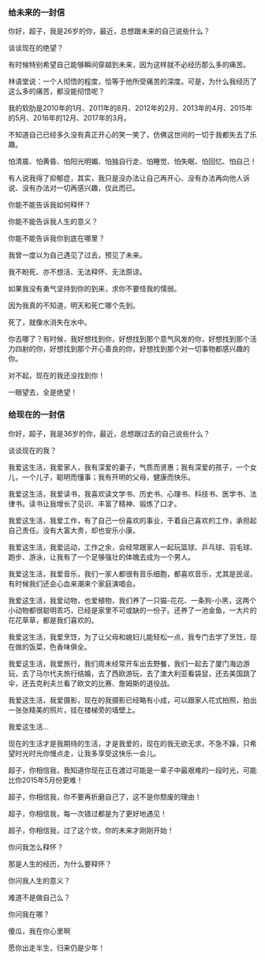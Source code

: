 ### 给未来的一封信

你好，超子，我是26岁的你，最近，总想跟未来的自己说些什么？

谈谈现在的绝望？

有时候特别希望自己能够瞬间穿越到未来，因为这样就不必经历那么多的痛苦。

林语堂说：一个人彻悟的程度，恰等于他所受痛苦的深度。可是，为什么我经历了这么多的痛苦，都没能彻悟呢？

我的软肋是2010年的1月、2011年的8月、2012年的2月、2013年的4月、2015年的5月、2016年的12月、2017年的3月。

不知道自己已经多久没有真正开心的笑一笑了，仿佛这世间的一切于我都失去了乐趣。

怕清晨、怕黄昏、怕阳光明媚、怕独自行走、怕睡觉、怕失眠、怕回忆、怕自己！

有人说我得了抑郁症，其实，我只是没办法让自己再开心、没有办法再向他人诉说、没有办法对一切再感兴趣，仅此而已。

你能不能告诉我如何释怀？

你能不能告诉我人生的意义？

你能不能告诉我你到底在哪里？

我曾一度以为自己遇见了过去，预见了未来。

我不盼死、亦不想活、无法释怀、无法原谅。

如果我没有勇气坚持到你的到来，求你不要怪我的懦弱。

因为我真的不知道，明天和死亡哪个先到。

死了，就像水消失在水中。

你去哪了？有时候，我好想找到你，好想找到那个意气风发的你，好想找到那个活力四射的你，好想找到那个开心善良的你，好想找到那个对一切事物都感兴趣的你。

对不起，现在的我还没找到你！

一眼望去，全是绝望！

### 给现在的一封信

你好，超子，我是36岁的你，最近，总想跟过去的自己说些什么？

谈谈现在的我？

我爱这生活，我爱家人，我有深爱的妻子，气质而贤惠；我有深爱的孩子，一个女儿，一个儿子，聪明而懂事；我有开明的父母，健康而快乐。

我爱这生活，我爱读书，我喜欢读文学书、历史书、心理书、科技书、医学书、法律书。读书让我增长了见识、丰富了精神、锻炼了口才。

我爱这生活，我爱工作，有了自己一份喜欢的事业，干着自己喜欢的工作，承担起自己责任。没有大富大贵，却也安乐小康。

我爱这生活，我爱运动，工作之余，会经常跟家人一起玩篮球、乒乓球、羽毛球、跑步、游泳，让我有了一个足够强壮的体魄去成为一个男人。

我爱这生活，我爱音乐，我们一家人都很有音乐细胞，都喜欢音乐，尤其是民谣，有时候我们还会心血来潮来个家庭演唱会。

我爱这生活，我爱动物，也爱植物，我们养了一只猫-花花、一条狗-小黑，这两个小动物都很聪明乖巧，已经是家里不可或缺的一份子。还养了一池金鱼，一大片的花花草草，都是我们喜欢的。

我爱这生活，我爱烹饪，为了让父母和媳妇儿能轻松一点，我专门去学了烹饪，现在做的饭菜，色香味俱全。

我爱这生活，我爱旅行，我们周末经常开车出去野餐，我们一起去了厦门海边游玩，去了马尔代夫旅行结婚，去了西欧游玩，去了澳大利亚看袋鼠，还去美国跳了伞，还去克利夫兰看了欧文的比赛、詹姆斯的退役战。

我爱这生活，我爱摄影，现在的我摄影已经略有小成，可以跟家人花式拍照，拍出一张张精美的照片，挂在楼梯旁的墙壁上。

我爱这生活...

现在的生活才是我期待的生活，才是我爱的，现在的我无欲无求，不急不躁，只希望时光时光你慢点走，让我多享受这快乐一会儿。
    
超子，你相信我，我知道你现在正在渡过可能是一辈子中最艰难的一段时光，可能比你2015年5月份更难！

超子，你相信我，你不要再折磨自己了，这不是你颓废的理由！

超子，你相信我，每一次错过都是为了更好地遇见！

超子，你相信我，过了这个坎，你的未来才刚刚开始！

你问我怎么释怀？

那是人生的经历，为什么要释怀？

你问我人生的意义？

难道不是做自己么？

你问我在哪？

傻瓜，我在你心里啊

愿你出走半生，归来仍是少年！